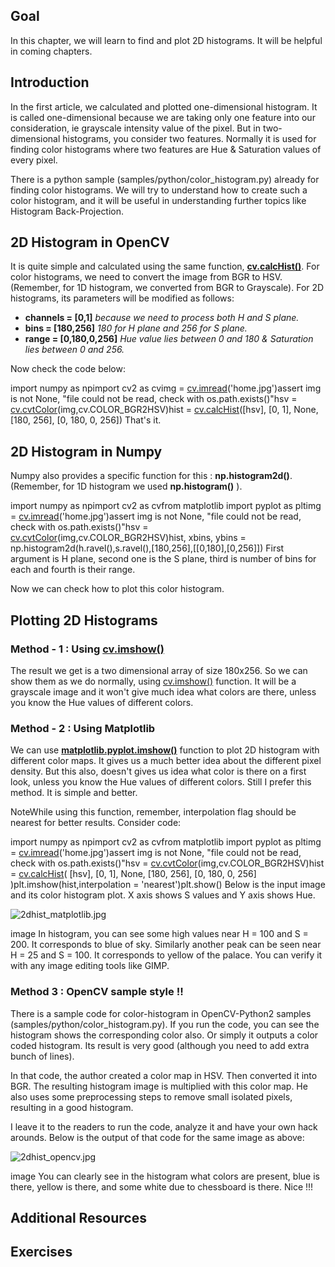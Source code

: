 
## Goal

In this chapter, we will learn to find and plot 2D histograms. It will be helpful in coming chapters.

## Introduction

In the first article, we calculated and plotted one-dimensional histogram. It is called one-dimensional because we are taking only one feature into our consideration, ie grayscale intensity value of the pixel. But in two-dimensional histograms, you consider two features. Normally it is used for finding color histograms where two features are Hue & Saturation values of every pixel.

There is a python sample (samples/python/color\_histogram.py) already for finding color histograms. We will try to understand how to create such a color histogram, and it will be useful in understanding further topics like Histogram Back-Projection.

## 2D Histogram in OpenCV

It is quite simple and calculated using the same function, **[cv.calcHist()](../../d6/dc7/group__imgproc__hist.html#ga4b2b5fd75503ff9e6844cc4dcdaed35d "Calculates a histogram of a set of arrays. ")**. For color histograms, we need to convert the image from BGR to HSV. (Remember, for 1D histogram, we converted from BGR to Grayscale). For 2D histograms, its parameters will be modified as follows:

* **channels = [0,1]** *because we need to process both H and S plane.*
* **bins = [180,256]** *180 for H plane and 256 for S plane.*
* **range = [0,180,0,256]** *Hue value lies between 0 and 180 & Saturation lies between 0 and 256.*

Now check the code below: 

import numpy as npimport cv2 as cvimg = [cv.imread](../../d4/da8/group__imgcodecs.html#ga288b8b3da0892bd651fce07b3bbd3a56 "../../d4/da8/group__imgcodecs.html#ga288b8b3da0892bd651fce07b3bbd3a56")('home.jpg')assert img is not None, "file could not be read, check with os.path.exists()"hsv = [cv.cvtColor](../../d8/d01/group__imgproc__color__conversions.html#ga397ae87e1288a81d2363b61574eb8cab "../../d8/d01/group__imgproc__color__conversions.html#ga397ae87e1288a81d2363b61574eb8cab")(img,cv.COLOR\_BGR2HSV)hist = [cv.calcHist](../../d6/dc7/group__imgproc__hist.html#ga6ca1876785483836f72a77ced8ea759a "../../d6/dc7/group__imgproc__hist.html#ga6ca1876785483836f72a77ced8ea759a")([hsv], [0, 1], None, [180, 256], [0, 180, 0, 256]) That's it.

## 2D Histogram in Numpy

Numpy also provides a specific function for this : **np.histogram2d()**. (Remember, for 1D histogram we used **np.histogram()** ). 

import numpy as npimport cv2 as cvfrom matplotlib import pyplot as pltimg = [cv.imread](../../d4/da8/group__imgcodecs.html#ga288b8b3da0892bd651fce07b3bbd3a56 "../../d4/da8/group__imgcodecs.html#ga288b8b3da0892bd651fce07b3bbd3a56")('home.jpg')assert img is not None, "file could not be read, check with os.path.exists()"hsv = [cv.cvtColor](../../d8/d01/group__imgproc__color__conversions.html#ga397ae87e1288a81d2363b61574eb8cab "../../d8/d01/group__imgproc__color__conversions.html#ga397ae87e1288a81d2363b61574eb8cab")(img,cv.COLOR\_BGR2HSV)hist, xbins, ybins = np.histogram2d(h.ravel(),s.ravel(),[180,256],[[0,180],[0,256]]) First argument is H plane, second one is the S plane, third is number of bins for each and fourth is their range.

Now we can check how to plot this color histogram.

## Plotting 2D Histograms

### Method - 1 : Using [cv.imshow()](../../d7/dfc/group__highgui.html#ga453d42fe4cb60e5723281a89973ee563 "Displays an image in the specified window. ")

The result we get is a two dimensional array of size 180x256. So we can show them as we do normally, using [cv.imshow()](../../d7/dfc/group__highgui.html#ga453d42fe4cb60e5723281a89973ee563 "Displays an image in the specified window. ") function. It will be a grayscale image and it won't give much idea what colors are there, unless you know the Hue values of different colors.

### Method - 2 : Using Matplotlib

We can use **[matplotlib.pyplot.imshow()](../../d7/dfc/group__highgui.html#ga453d42fe4cb60e5723281a89973ee563 "Displays an image in the specified window. ")** function to plot 2D histogram with different color maps. It gives us a much better idea about the different pixel density. But this also, doesn't gives us idea what color is there on a first look, unless you know the Hue values of different colors. Still I prefer this method. It is simple and better.

NoteWhile using this function, remember, interpolation flag should be nearest for better results.
Consider code: 

import numpy as npimport cv2 as cvfrom matplotlib import pyplot as pltimg = [cv.imread](../../d4/da8/group__imgcodecs.html#ga288b8b3da0892bd651fce07b3bbd3a56 "../../d4/da8/group__imgcodecs.html#ga288b8b3da0892bd651fce07b3bbd3a56")('home.jpg')assert img is not None, "file could not be read, check with os.path.exists()"hsv = [cv.cvtColor](../../d8/d01/group__imgproc__color__conversions.html#ga397ae87e1288a81d2363b61574eb8cab "../../d8/d01/group__imgproc__color__conversions.html#ga397ae87e1288a81d2363b61574eb8cab")(img,cv.COLOR\_BGR2HSV)hist = [cv.calcHist](../../d6/dc7/group__imgproc__hist.html#ga6ca1876785483836f72a77ced8ea759a "../../d6/dc7/group__imgproc__hist.html#ga6ca1876785483836f72a77ced8ea759a")( [hsv], [0, 1], None, [180, 256], [0, 180, 0, 256] )plt.imshow(hist,interpolation = 'nearest')plt.show() Below is the input image and its color histogram plot. X axis shows S values and Y axis shows Hue.

![2dhist_matplotlib.jpg](../../2dhist_matplotlib.jpg)

image
 In histogram, you can see some high values near H = 100 and S = 200. It corresponds to blue of sky. Similarly another peak can be seen near H = 25 and S = 100. It corresponds to yellow of the palace. You can verify it with any image editing tools like GIMP.

### Method 3 : OpenCV sample style !!

There is a sample code for color-histogram in OpenCV-Python2 samples (samples/python/color\_histogram.py). If you run the code, you can see the histogram shows the corresponding color also. Or simply it outputs a color coded histogram. Its result is very good (although you need to add extra bunch of lines).

In that code, the author created a color map in HSV. Then converted it into BGR. The resulting histogram image is multiplied with this color map. He also uses some preprocessing steps to remove small isolated pixels, resulting in a good histogram.

I leave it to the readers to run the code, analyze it and have your own hack arounds. Below is the output of that code for the same image as above:

![2dhist_opencv.jpg](../../2dhist_opencv.jpg)

image
 You can clearly see in the histogram what colors are present, blue is there, yellow is there, and some white due to chessboard is there. Nice !!!

## Additional Resources

## Exercises

